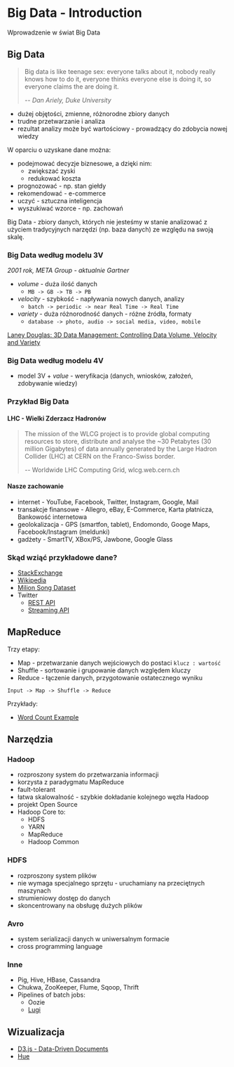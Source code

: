# Big Data - Introduction

Wprowadzenie w świat Big Data

## Big Data

> Big data is like teenage sex:
> everyone talks about it,
> nobody really knows how to do it,
> everyone thinks everyone else is doing it,
> so everyone claims the are doing it.
>
> -- *Dan Ariely, Duke University*

- dużej objętości, zmienne, różnorodne zbiory danych
- trudne przetwarzanie i analiza
- rezultat analizy może być wartościowy - prowadzący do zdobycia nowej wiedzy

W oparciu o uzyskane dane można:

- podejmować decyzje biznesowe, a dzięki nim:
  - zwiększać zyski
  - redukować koszta
- prognozować - np. stan giełdy
- rekomendować - e-commerce
- uczyć - sztuczna inteligencja
- wyszukiwać wzorce - np. zachowań

Big Data - zbiory danych, których nie jesteśmy w stanie analizować z użyciem tradycyjnych narzędzi (np. baza danych) ze względu na swoją skalę.

### Big Data według modelu 3V

*2001 rok, META Group - aktualnie Gartner*

- *volume* - duża ilość danych
  - ```MB -> GB -> TB -> PB```
- *velocity* - szybkość - napływania nowych danych, analizy
  - ```batch -> periodic -> near Real Time -> Real Time```
- *variety* - duża różnorodność danych - różne źródła, formaty
  - ```database -> photo, audio -> social media, video, mobile```

[Laney Douglas: 3D Data Management: Controlling Data Volume, Velocity and Variety](http://blogs.gartner.com/doug-laney/files/2012/01/ad949-3D-Data-Management-Controlling-Data-Volume-Velocity-and-Variety.pdf)

### Big Data według modelu 4V

- model 3V + *value* - weryfikacja (danych, wniosków, założeń, zdobywanie wiedzy)

### Przykład Big Data

#### LHC - Wielki Zderzacz Hadronów

> The mission of the WLCG project is to provide global computing resources to store, distribute and analyse the ~30 Petabytes (30 million Gigabytes) of data annually generated by the Large Hadron Collider (LHC) at CERN on the Franco-Swiss border.
>
> -- Worldwide LHC Computing Grid, wlcg.web.cern.ch

#### Nasze zachowanie

- internet - YouTube, Facebook, Twitter, Instagram, Google, Mail
- transakcje finansowe - Allegro, eBay, E-Commerce, Karta płatnicza, Bankowość internetowa
- geolokalizacja - GPS (smartfon, tablet), Endomondo, Googe Maps, Facebook/Instagram (meldunki)
- gadżety - SmartTV, XBox/PS, Jawbone, Google Glass

### Skąd wziąć przykładowe dane?

- [StackExchange](https://archive.org/details/stackexchange)
- [Wikipedia](https://en.wikipedia.org/wiki/Wikipedia:Database_download)
- [Milion Song Dataset](http://labrosa.ee.columbia.edu/millionsong)
- Twitter
  - [REST API](https://dev.twitter.com/rest/public)
  - [Streaming API](https://dev.twitter.com/streaming/overview)

## MapReduce

Trzy etapy:

- Map - przetwarzanie danych wejściowych do postaci ```klucz : wartość```
- Shuffle - sortowanie i grupowanie danych względem kluczy
- Reduce - łączenie danych, przygotowanie ostatecznego wyniku

```
Input -> Map -> Shuffle -> Reduce
```

Przykłady:

- [Word Count Example](map-reduce-word-count-example/)

## Narzędzia

### Hadoop

- rozproszony system do przetwarzania informacji
- korzysta z paradygmatu MapReduce
- fault-tolerant
- łatwa skalowalność - szybkie dokładanie kolejnego węzła Hadoop
- projekt Open Source
- Hadoop Core to:
  - HDFS
  - YARN
  - MapReduce
  - Hadoop Common

### HDFS

- rozproszony system plików
- nie wymaga specjalnego sprzętu - uruchamiany na przeciętnych maszynach
- strumieniowy dostęp do danych
- skoncentrowany na obsługę dużych plików

### Avro

- system serializacji danych w uniwersalnym formacie
- cross programming language

### Inne

- Pig, Hive, HBase, Cassandra
- Chukwa, ZooKeeper, Flume, Sqoop, Thrift
- Pipelines of batch jobs:
  - Oozie
  - [Lugi](https://github.com/spotify/luigi)

## Wizualizacja

- [D3.js - Data-Driven Documents](http://d3js.org)
- [Hue](http://gethue.com)
